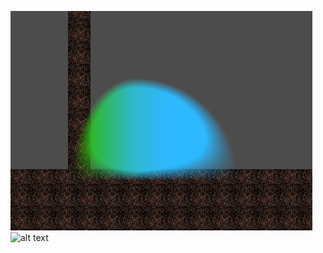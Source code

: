 ![alt text](https://github.com/AnatolyRybchych/c_gl_game_sandbox/blob/main/demos/with_collisions.png)
![alt text](https://github.com/AnatolyRybchysh/c_gl_game_sandbox/blob/main/demos/without_collisions.png)